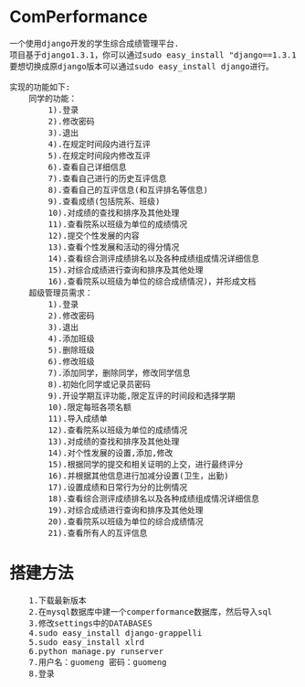 ComPerformance<br>
==============
<pre>
一个使用django开发的学生综合成绩管理平台.
项目基于django1.3.1，你可以通过sudo easy_install "django==1.3.1"安装；
要想切换成原django版本可以通过sudo easy_install django进行。

实现的功能如下:
    同学的功能：
        1).登录
        2).修改密码
        3).退出
        4).在规定时间段内进行互评
        5).在规定时间段内修改互评
        6).查看自己详细信息
        7).查看自己进行的历史互评信息
        8).查看自己的互评信息(和互评排名等信息)
        9).查看成绩(包括院系、班级)
        10).对成绩的查找和排序及其他处理
        11).查看院系以班级为单位的成绩情况
        12).提交个性发展的内容
        13).查看个性发展和活动的得分情况
        14).查看综合测评成绩排名以及各种成绩组成情况详细信息
        15).对综合成绩进行查询和排序及其他处理
        16).查看院系以班级为单位的综合成绩情况)，并形成文档
    超级管理员需求：
        1).登录
        2).修改密码
        3).退出
        4).添加班级
        5).删除班级
        6).修改班级
        7).添加同学，删除同学，修改同学信息
        8).初始化同学或记录员密码
        9).开设学期互评功能,限定互评的时间段和选择学期
        10).限定每班各项名额
        11).导入成绩单
        12).查看院系以班级为单位的成绩情况
        13).对成绩的查找和排序及其他处理
        14).对个性发展的设置,添加,修改
        15).根据同学的提交和相关证明的上交，进行最终评分
        16).并根据其他信息进行加减分设置(卫生，出勤)
        17).设置成绩和日常行为分的比例情况
        18).查看综合测评成绩排名以及各种成绩组成情况详细信息
        19).对综合成绩进行查询和排序及其他处理
        20).查看院系以班级为单位的综合成绩情况
        21).查看所有人的互评信息
</pre>
<h1>
搭建方法
</h1>
<pre>
    1.下载最新版本 
    2.在mysql数据库中建一个comperformance数据库，然后导入sql 
    3.修改settings中的DATABASES 
    4.sudo easy_install django-grappelli 
    5.sudo easy_install xlrd 
    6.python manage.py runserver 
    7.用户名：guomeng 密码：guomeng 
    8.登录
</pre>
